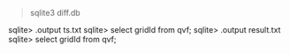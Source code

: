 >sqlite3 diff.db

sqlite> .output ts.txt
sqlite> select gridId from qvf;
sqlite> .output result.txt
sqlite> select gridId from qvf;